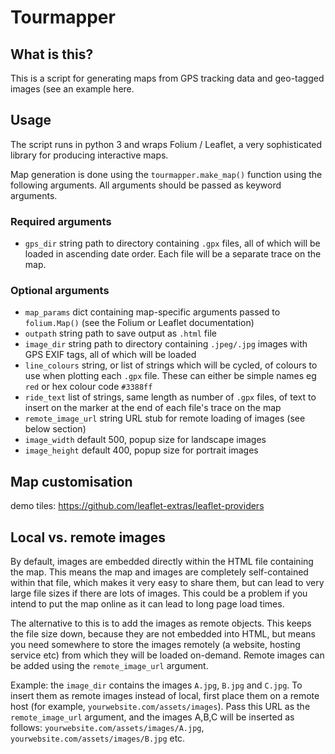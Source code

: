 # Tourmapper 

## What is this?

This is a script for generating maps from GPS tracking data and geo-tagged images (see an example here. 

## Usage 

The script runs in python 3 and wraps Folium / Leaflet, a very sophisticated library for producing interactive maps. 

Map generation is done using the `tourmapper.make_map()` function using the following arguments. All arguments should be passed as keyword arguments. 

### Required arguments 

- `gps_dir` string path to directory containing `.gpx` files, all of which will be loaded in ascending date order. Each file will be a separate trace on the map. 

### Optional arguments 
- `map_params` dict containing map-specific arguments passed to `folium.Map()` (see the Folium or Leaflet documentation)
- `outpath` string path to save output as `.html` file
- `image_dir` string path to directory containing `.jpeg/.jpg` images with GPS EXIF tags, all of which will be loaded
- `line_colours` string, or list of strings which will be cycled, of colours to use when plotting each `.gpx` file. These can either be simple names eg `red` or hex colour code `#3388ff`
- `ride_text` list of strings, same length as number of `.gpx` files, of text to insert on the marker at the end of each file's trace on the map 
- `remote_image_url` string URL stub for remote loading of images (see below section)
- `image_width` default 500, popup size for landscape images
- `image_height` default 400, popup size for portrait images 

## Map customisation 

demo tiles: https://github.com/leaflet-extras/leaflet-providers

## Local vs. remote images 

By default, images are embedded directly within the HTML file containing the map. This means the map and images are completely self-contained within that file, which makes it very easy to share them, but can lead to very large file sizes if there are lots of images. This could be a problem if you intend to put the map online as it can lead to long page load times. 

The alternative to this is to add the images as remote objects. This keeps the file size down, because they are not embedded into HTML, but means you need somewhere to store the images remotely (a website, hosting service etc) from which they will be loaded on-demand. Remote images can be added using the `remote_image_url` argument. 

Example: the `image_dir` contains the images `A.jpg`, `B.jpg` and `C.jpg`. To insert them as remote images instead of local, first place them on a remote host (for example, `yourwebsite.com/assets/images`). Pass this URL as the `remote_image_url` argument, and the images A,B,C will be inserted as follows: `yourwebsite.com/assets/images/A.jpg`, `yourwebsite.com/assets/images/B.jpg` etc. 

